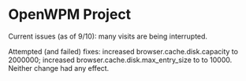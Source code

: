 # OpenWPM Project
Current issues (as of 9/10): many visits are being interrupted.

Attempted (and failed) fixes: increased browser.cache.disk.capacity to 2000000; increased browser.cache.disk.max_entry_size to to 10000. Neither change had any effect.
